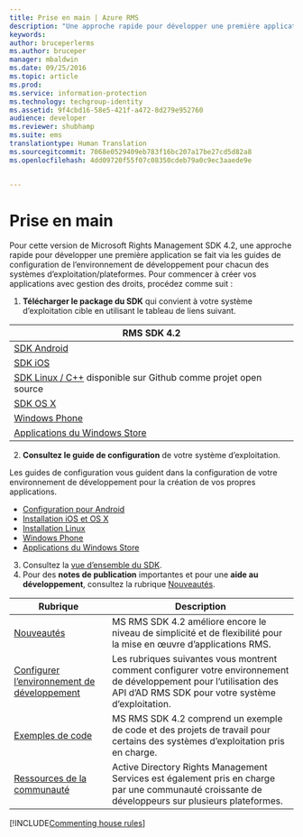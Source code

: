 ```yaml
---
title: Prise en main | Azure RMS
description: "Une approche rapide pour développer une première application se fait via les guides de configuration de l’environnement de développement pour chacun des systèmes d’exploitation/plateformes."
keywords: 
author: bruceperlerms
ms.author: bruceper
manager: mbaldwin
ms.date: 09/25/2016
ms.topic: article
ms.prod: 
ms.service: information-protection
ms.technology: techgroup-identity
ms.assetid: 9f4cbd16-58e5-421f-a472-8d279e952760
audience: developer
ms.reviewer: shubhamp
ms.suite: ems
translationtype: Human Translation
ms.sourcegitcommit: 7068e0529409eb783f16bc207a17be27cd5d82a8
ms.openlocfilehash: 4dd09720f55f07c08350cdeb79a0c9ec3aaede9e


---
```


# <a name="get-started"></a>Prise en main

Pour cette version de Microsoft Rights Management SDK 4.2, une approche rapide pour développer une première application se fait via les guides de configuration de l’environnement de développement pour chacun des systèmes d’exploitation/plateformes. Pour commencer à créer vos applications avec gestion des droits, procédez comme suit :

1. **Télécharger le package du SDK** qui convient à votre système d’exploitation cible en utilisant le tableau de liens suivant.

  |RMS SDK 4.2|
  |---------------|
  |[SDK Android](http://Go.Microsoft.Com/FWLink/p/?LinkId=404271)|
  |[SDK iOS](http://Go.Microsoft.Com/FWLink/p/?LinkId=404272)|
  |[SDK Linux / C++](https://github.com/AzureAD/rms-sdk-for-cpp) disponible sur Github comme projet open source|
  |[SDK OS X](http://Go.Microsoft.Com/FWLink/p/?LinkId=404273)|
  |[Windows Phone](http://go.microsoft.com/fwlink/p/?LinkId=524758)|
  |[Applications du Windows Store](http://go.microsoft.com/fwlink/p/?LinkID=526163)|

2. **Consultez le guide de configuration** de votre système d’exploitation.

  Les guides de configuration vous guident dans la configuration de votre environnement de développement pour la création de vos propres applications.
  - [Configuration pour Android](android-sdk.md)
  - [Installation iOS et OS X](ios-sdk.md)          
  - [Installation Linux](linux-setup.md)              
  - [Windows Phone](windows-phone-apps.md)     
  - [Applications du Windows Store](winrt-sdk.md)

3. Consultez la [vue d’ensemble du SDK](api-reference-4-2.md).
4. Pour des **notes de publication** importantes et pour une **aide au développement**, consultez la rubrique [Nouveautés](release-notes.md).

  |Rubrique|Description|
  |-----|-----------|
  |[Nouveautés](release-notes.md)|MS RMS SDK 4.2 améliore encore le niveau de simplicité et de flexibilité pour la mise en œuvre d’applications RMS.|
  |[Configurer l’environnement de développement](setup-developer-environment.md)|Les rubriques suivantes vous montrent comment configurer votre environnement de développement pour l’utilisation des API d’AD RMS SDK pour votre système d’exploitation.|
  |[Exemples de code](code-examples.md)|MS RMS SDK 4.2 comprend un exemple de code et des projets de travail pour certains des systèmes d’exploitation pris en charge.|
  |[Ressources de la communauté](community-resources.md)|Active Directory Rights Management Services est également pris en charge par une communauté croissante de développeurs sur plusieurs plateformes.|

[!INCLUDE[Commenting house rules](../includes/houserules.md)]


<!--HONumber=Jan17_HO1-->


